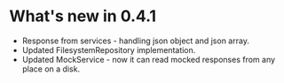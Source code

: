# What's new in 0.4.1

* Response from services - handling json object and json array.
* Updated FilesystemRepository implementation.
* Updated MockService - now it can read mocked responses from any place on a disk.
